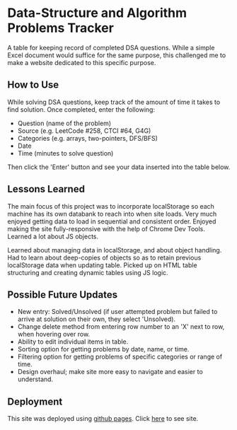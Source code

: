 # Data-Structure and Algorithm Problems Tracker

A table for keeping record of completed DSA questions. While a simple Excel document would suffice for the same purpose, this challenged me to make a website dedicated to this specific purpose.

## How to Use

While solving DSA questions, keep track of the amount of time it takes to find solution. Once completed, enter the following:

* Question (name of the problem)
* Source (e.g. LeetCode #258, CTCI #64, G4G)
* Categories (e.g. arrays, two-pointers, DFS/BFS)
* Date
* Time (minutes to solve question)

Then click the 'Enter' button and see your data inserted into the table below.

## Lessons Learned

The main focus of this project was to incorporate localStorage so each machine has its own databank to reach into when site loads. Very much enjoyed getting data to load in sequential and consistent order. Enjoyed making the site fully-responsive with the help of Chrome Dev Tools. Learned a lot about JS objects.

Learned about managing data in localStorage, and about object handling. Had to learn about deep-copies of objects so as to retain previous localStorage data when updating table. Picked up on HTML table structuring and creating dynamic tables using JS logic.

## Possible Future Updates

* New entry: Solved/Unsolved (if user attempted problem but failed to arrive at solution on their own, they select 'Unsolved).
* Change delete method from entering row number to an 'X' next to row, when hovering over row.
* Ability to edit individual items in table.
* Sorting option for getting problems by date, name, or time.
* Filtering option for getting problems of specific categories or range of time.
* Design overhaul; make site more easy to navigate and easier to understand.

## Deployment

This site was deployed using [github pages](https://pages.github.com/). Click [here](https://khaledajaj2026.github.io/DSA-problem-tracker/) to see site.
